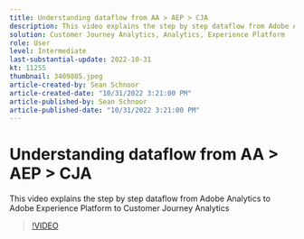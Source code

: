 ```yaml
---
title: Understanding dataflow from AA > AEP > CJA
description: This video explains the step by step dataflow from Adobe Analytics to Adobe Experience Platform to Customer Journey Analytics
solution: Customer Journey Analytics, Analytics, Experience Platform
role: User
level: Intermediate
last-substantial-update: 2022-10-31
kt: 11255
thumbnail: 3409885.jpeg
article-created-by: Sean Schnoor
article-created-date: "10/31/2022 3:21:00 PM"
article-published-by: Sean Schnoor
article-published-date: "10/31/2022 3:21:00 PM"
---
```


# Understanding dataflow from AA > AEP > CJA

This video explains the step by step dataflow from Adobe Analytics to Adobe Experience Platform to Customer Journey Analytics

>[!VIDEO](https://video.tv.adobe.com/v/3409885/?quality=12&learn=on)
